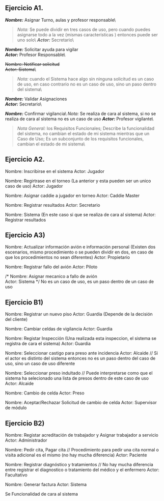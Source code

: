 ## Ejercicio A1.
 
***Nombre:*** Asignar Turno, aulas y profesor responsable\ 
> _Nota:_ Se puede dividir en tres casos de uso, pero cuando puedes asignarse todo a la vez (mismas características ) entonces puede ser uno solo\ 
***Actor:*** Secretario\
 
***Nombre:*** Solicitar ayuda para vigilar\
***Actor:*** Profesor Responsable\

~~Nombre: Notificar solicitud~~\
~~Actor: Sistema~~\  
> _Nota:_ cuando el Sistema hace algo sin ninguna solicitud es un caso de uso, en caso contrario no es un caso de uso, sino un paso dentro del sistema\

***Nombre:*** Validar Asignaciones\
***Actor:*** Secretario\

***Nombre:*** Confirmar vigilancia\ 
_Nota:_ Se realiza de cara al sistema, si no se realiza de cara al sistema no es un caso de uso 
***Actor:*** Profesor vigilante\ 

>_Nota General:_ los Requisitos Funcionales; Describe la funcionalidad del sistema, no cambian el estado de mi sistema mientras que un Caso de Uso; Es un subconjunto de los requisitos funcionales, cambian el estado de mi sistema\ 

## Ejercicio A2.

Nombre: Inscribirse en el sistema
Actor: Jugador

Nombre: Regirtrase en el torneo (La anterior y esta pueden ser un unico caso de uso)
Actor: Jugador

Nombre: Asignar caddie a jugador en torneo
Actor: Caddie Master 

Nombre: Registrar resultados
Actor: Secretario

Nombre: Sistema (En este caso si que se realiza de cara al sistema) 
Actor: Registrar resultados

## Ejercicio A3)

Nombre: Actualizar información avión e información personal (Existen dos escenarios, mismo procedimiento o se pueden dividir en dos, en caso de que los procedimientos no sean diferentes) 
Actor: Propietario 

Nombre: Registrar fallo del avión 
Actor: Piloto 

/* Nombre: Asignar mecanico a fallo de avión  
Actor: Sistema */ No es un caso de uso, es un paso dentro de un caso de uso

## Ejercicio B1)

Nombre: Registrar un nuevo piso 
Actor: Guardia (Depende de la decisión del cliente)

Nombre: Cambiar celdas de vigilancia
Actor: Guardia 

Nombre: Registar Inspección (Una realizada esta inspeccion, el sistema se registra de cara el sistema) 
Actor: Guardia

Nombre: Seleccionar castigo para preso ante incidencia 
Actor: Alcaide // Si el actor es distinto del sistema entonces no es un paso dentro del caso de uso, sino un caso de uso diferente

Nombre: Seleccionar preso indultado // Puede interpretarse como que el sistema ha selecionado una lista de presos dentro de este caso de uso  
Actor: Alcaide

Nombre: Cambio de celda
Actor: Preso

Nombre: Aceptar/Rechazar Solicitud de cambio de celda
Actor: Supervisor de módulo

## Ejercicio B2)

Nombre: Registar acreditación de trabajador y Asignar trabajador a servicio 
Actor: Administrador

Nombre: Pedir cita, Pagar cita // Procedimiento para pedir una cita normal o visita adicional es el mismo (no hay mucha diferencia)
Actor: Paciente

Nombre: Registrar diagnóstico y tratamientos // No hay mucha diferencia entre registrar el diagnostico o tratamiento del médico y el enfermero
Actor: Facultativo

Nombre: Generar factura 
Actor: Sistema  



Se Funcionalidad de cara al sistema 